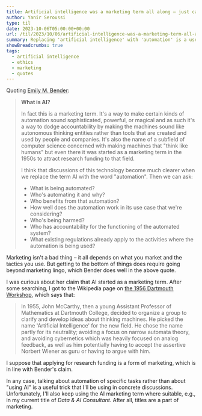 ```yaml
---
title: Artificial intelligence was a marketing term all along – just call it automation
author: Yanir Seroussi
type: til
date: 2023-10-06T05:00:00+00:00
url: /til/2023/10/06/artificial-intelligence-was-a-marketing-term-all-along-just-call-it-automation/
summary: Replacing 'artificial intelligence' with 'automation' is a useful trick for cutting through the hype.
showBreadcrumbs: true
tags:
  - artificial intelligence
  - ethics
  - marketing
  - quotes
---
```


Quoting [Emily M. Bender](https://medium.com/@emilymenonbender/opening-remarks-on-ai-in-the-workplace-new-crisis-or-longstanding-challenge-eb81d1bee9f):

> **What is AI?**
>
> In fact this is a marketing term. It's a way to make certain kinds of automation sound sophisticated, powerful, or magical and as such it's a way to dodge accountability by making the machines sound like autonomous thinking entities rather than tools that are created and used by people and companies. It's also the name of a subfield of computer science concerned with making machines that "think like humans" but even there it was started as a marketing term in the 1950s to attract research funding to that field.
>
> I think that discussions of this technology become much clearer when we replace the term AI with the word "automation". Then we can ask:
> 
> * What is being automated?
> * Who's automating it and why?
> * Who benefits from that automation?
> * How well does the automation work in its use case that we're considering?
> * Who's being harmed?
> * Who has accountability for the functioning of the automated system?
> * What existing regulations already apply to the activities where the automation is being used?

Marketing isn't a bad thing &ndash; it all depends on what you market and the tactics you use. But getting to the bottom of things does require going beyond marketing lingo, which Bender does well in the above quote.

I was curious about her claim that AI started as a marketing term. After some searching, I got to the Wikipedia page on [the 1956 Dartmouth Workshop](https://en.wikipedia.org/wiki/Dartmouth_workshop), which says that:

> In 1955, John McCarthy, then a young Assistant Professor of Mathematics at Dartmouth College, decided to organize a group to clarify and develop ideas about thinking machines. He picked the name 'Artificial Intelligence' for the new field. He chose the name partly for its neutrality; avoiding a focus on narrow automata theory, and avoiding cybernetics which was heavily focused on analog feedback, as well as him potentially having to accept the assertive Norbert Wiener as guru or having to argue with him.

I suppose that applying for research funding is a form of marketing, which is in line with Bender's claim.

In any case, talking about automation of specific tasks rather than about "using AI" is a useful trick that I'll be using in concrete discussions. Unfortunately, I'll also keep using the AI marketing term where suitable, e.g., in my current title of _Data & AI Consultant_. After all, titles are a part of marketing. 
